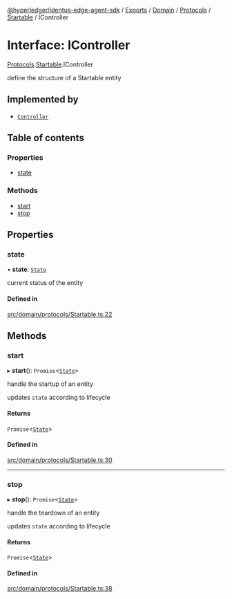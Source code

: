 [@hyperledger/identus-edge-agent-sdk](../README.md) / [Exports](../modules.md) / [Domain](../modules/Domain.md) / [Protocols](../modules/Domain.Protocols.md) / [Startable](../modules/Domain.Protocols.Startable.md) / IController

# Interface: IController

[Protocols](../modules/Domain.Protocols.md).[Startable](../modules/Domain.Protocols.Startable.md).IController

define the structure of a Startable entity

## Implemented by

- [`Controller`](../classes/Domain.Protocols.Startable.Controller.md)

## Table of contents

### Properties

- [state](Domain.Protocols.Startable.IController.md#state)

### Methods

- [start](Domain.Protocols.Startable.IController.md#start)
- [stop](Domain.Protocols.Startable.IController.md#stop)

## Properties

### state

• **state**: [`State`](../enums/Domain.Protocols.Startable.State.md)

current status of the entity

#### Defined in

[src/domain/protocols/Startable.ts:22](https://github.com/hyperledger/identus-edge-agent-sdk-ts/blob/7eadfa3c5dda4c81079844b2a47014b3c9b03dac/src/domain/protocols/Startable.ts#L22)

## Methods

### start

▸ **start**(): `Promise`\<[`State`](../enums/Domain.Protocols.Startable.State.md)\>

handle the startup of an entity

updates `state` according to lifecycle

#### Returns

`Promise`\<[`State`](../enums/Domain.Protocols.Startable.State.md)\>

#### Defined in

[src/domain/protocols/Startable.ts:30](https://github.com/hyperledger/identus-edge-agent-sdk-ts/blob/7eadfa3c5dda4c81079844b2a47014b3c9b03dac/src/domain/protocols/Startable.ts#L30)

___

### stop

▸ **stop**(): `Promise`\<[`State`](../enums/Domain.Protocols.Startable.State.md)\>

handle the teardown of an entity

updates `state` according to lifecycle

#### Returns

`Promise`\<[`State`](../enums/Domain.Protocols.Startable.State.md)\>

#### Defined in

[src/domain/protocols/Startable.ts:38](https://github.com/hyperledger/identus-edge-agent-sdk-ts/blob/7eadfa3c5dda4c81079844b2a47014b3c9b03dac/src/domain/protocols/Startable.ts#L38)
